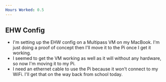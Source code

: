 ```yaml
---
Hours Worked: 0.5
---
```

## EHW Config

- I'm setting up the EHW config on a Multipass VM on my MacBook. I'm just doing a proof of concept then I'll move it to the Pi once I get it working.
- I seemed to get the VM working as well as it will without any hardware, so now I'm moving it to my Pi.
- I need an ethernet cable to use the Pi because it won't connect to my WiFi. I'll get that on the way back from school today.
